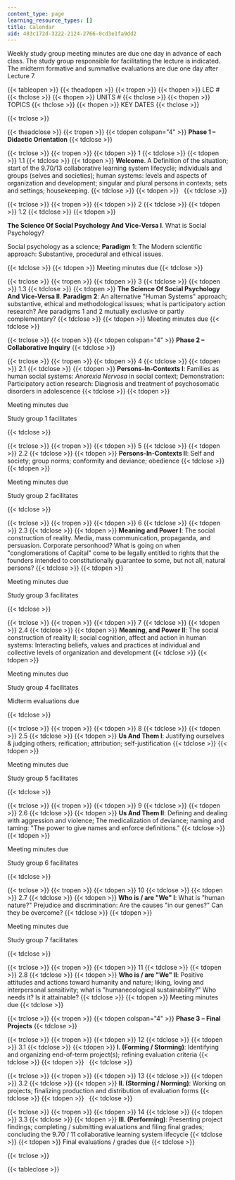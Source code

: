 ```yaml
---
content_type: page
learning_resource_types: []
title: Calendar
uid: 483c172d-3222-2124-2766-0cd3e1fa9dd2
---
```


Weekly study group meeting minutes are due one day in advance of each class. The study group responsible for facilitating the lecture is indicated. The midterm formative and summative evaluations are due one day after Lecture 7.

{{< tableopen >}}
{{< theadopen >}}
{{< tropen >}}
{{< thopen >}}
LEC #
{{< thclose >}}
{{< thopen >}}
UNITS #
{{< thclose >}}
{{< thopen >}}
TOPICS
{{< thclose >}}
{{< thopen >}}
KEY DATES
{{< thclose >}}

{{< trclose >}}

{{< theadclose >}}
{{< tropen >}}
{{< tdopen colspan="4" >}}
**Phase 1 – Didactic Orientation**
{{< tdclose >}}

{{< trclose >}}
{{< tropen >}}
{{< tdopen >}}
1
{{< tdclose >}}
{{< tdopen >}}
1.1
{{< tdclose >}}
{{< tdopen >}}
**Welcome**. A Definition of the situation; start of the 9.70/13 collaborative learning system lifecycle; individuals and groups (selves and societies); human systems: levels and aspects of organization and development; singular and plural persons in contexts; sets and settings; housekeeping.
{{< tdclose >}}
{{< tdopen >}}
 
{{< tdclose >}}

{{< trclose >}}
{{< tropen >}}
{{< tdopen >}}
2
{{< tdclose >}}
{{< tdopen >}}
1.2
{{< tdclose >}}
{{< tdopen >}}


**The Science Of Social Psychology And Vice-Versa I**. What is Social Psychology?

Social psychology as a science; **Paradigm** **1**: The Modern scientific approach: Substantive, procedural and ethical issues.


{{< tdclose >}}
{{< tdopen >}}
Meeting minutes due
{{< tdclose >}}

{{< trclose >}}
{{< tropen >}}
{{< tdopen >}}
3
{{< tdclose >}}
{{< tdopen >}}
1.3
{{< tdclose >}}
{{< tdopen >}}
**The Science Of Social Psychology And Vice-Versa II**. **Paradigm** **2**: An alternative "Human Systems" approach; substantive, ethical and methodological issues; what is participatory action research? Are paradigms 1 and 2 mutually exclusive or partly complementary?
{{< tdclose >}}
{{< tdopen >}}
Meeting minutes due
{{< tdclose >}}

{{< trclose >}}
{{< tropen >}}
{{< tdopen colspan="4" >}}
**Phase 2 – Collaborative Inquiry**
{{< tdclose >}}

{{< trclose >}}
{{< tropen >}}
{{< tdopen >}}
4
{{< tdclose >}}
{{< tdopen >}}
2.1
{{< tdclose >}}
{{< tdopen >}}
**Persons-In-Contexts I**: Families as human social systems: _Anorexia Nervosa_ in social context; Demonstration: Participatory action research: Diagnosis and treatment of psychosomatic disorders in adolescence
{{< tdclose >}}
{{< tdopen >}}


Meeting minutes due

Study group 1 facilitates


{{< tdclose >}}

{{< trclose >}}
{{< tropen >}}
{{< tdopen >}}
5
{{< tdclose >}}
{{< tdopen >}}
2.2
{{< tdclose >}}
{{< tdopen >}}
**Persons-In-Contexts II**: Self and society; group norms; conformity and deviance; obedience
{{< tdclose >}}
{{< tdopen >}}


Meeting minutes due

Study group 2 facilitates


{{< tdclose >}}

{{< trclose >}}
{{< tropen >}}
{{< tdopen >}}
6
{{< tdclose >}}
{{< tdopen >}}
2.3
{{< tdclose >}}
{{< tdopen >}}
**Meaning and Power I**: The social construction of reality. Media, mass communication, propaganda, and persuasion. Corporate personhood? What is going on when "conglomerations of Capital" come to be legally entitled to rights that the founders intended to constitutionally guarantee to some, but not all, natural persons?
{{< tdclose >}}
{{< tdopen >}}


Meeting minutes due

Study group 3 facilitates


{{< tdclose >}}

{{< trclose >}}
{{< tropen >}}
{{< tdopen >}}
7
{{< tdclose >}}
{{< tdopen >}}
2.4
{{< tdclose >}}
{{< tdopen >}}
**Meaning, and Power II**: The social construction of reality II; social cognition, affect and action in human systems: Interacting beliefs, values and practices at individual and collective levels of organization and development
{{< tdclose >}}
{{< tdopen >}}


Meeting minutes due

Study group 4 facilitates

Midterm evaluations due


{{< tdclose >}}

{{< trclose >}}
{{< tropen >}}
{{< tdopen >}}
8
{{< tdclose >}}
{{< tdopen >}}
2.5
{{< tdclose >}}
{{< tdopen >}}
**Us And Them I**: Justifying ourselves & judging others; reification; attribution; self-justification
{{< tdclose >}}
{{< tdopen >}}


Meeting minutes due

Study group 5 facilitates


{{< tdclose >}}

{{< trclose >}}
{{< tropen >}}
{{< tdopen >}}
9
{{< tdclose >}}
{{< tdopen >}}
2.6
{{< tdclose >}}
{{< tdopen >}}
**Us And Them II**: Defining and dealing with aggression and violence; The medicalization of deviance; naming and taming: "The power to give names and enforce definitions."
{{< tdclose >}}
{{< tdopen >}}


Meeting minutes due

Study group 6 facilitates


{{< tdclose >}}

{{< trclose >}}
{{< tropen >}}
{{< tdopen >}}
10
{{< tdclose >}}
{{< tdopen >}}
2.7
{{< tdclose >}}
{{< tdopen >}}
**Who is / are "We" I**: What is "human nature?" Prejudice and discrimination: Are the causes "in our genes?" Can they be overcome?
{{< tdclose >}}
{{< tdopen >}}


Meeting minutes due

Study group 7 facilitates


{{< tdclose >}}

{{< trclose >}}
{{< tropen >}}
{{< tdopen >}}
11
{{< tdclose >}}
{{< tdopen >}}
2.8
{{< tdclose >}}
{{< tdopen >}}
**Who is / are "We" II**: Positive attitudes and actions toward humanity and nature; liking, loving and interpersonal sensitivity; what is "humanecological sustainability?" Who needs it? Is it attainable?
{{< tdclose >}}
{{< tdopen >}}
Meeting minutes due
{{< tdclose >}}

{{< trclose >}}
{{< tropen >}}
{{< tdopen colspan="4" >}}
**Phase 3** ****–** Final Projects**
{{< tdclose >}}

{{< trclose >}}
{{< tropen >}}
{{< tdopen >}}
12
{{< tdclose >}}
{{< tdopen >}}
3.1
{{< tdclose >}}
{{< tdopen >}}
**I. (Forming / Storming)**: Identifying and organizing end-of-term project(s); refining evaluation criteria
{{< tdclose >}}
{{< tdopen >}}
 
{{< tdclose >}}

{{< trclose >}}
{{< tropen >}}
{{< tdopen >}}
13
{{< tdclose >}}
{{< tdopen >}}
3.2
{{< tdclose >}}
{{< tdopen >}}
**II. (Storming / Norming)**: Working on projects; finalizing production and distribution of evaluation forms
{{< tdclose >}}
{{< tdopen >}}
 
{{< tdclose >}}

{{< trclose >}}
{{< tropen >}}
{{< tdopen >}}
14
{{< tdclose >}}
{{< tdopen >}}
3.3
{{< tdclose >}}
{{< tdopen >}}
**III. (Performing)**: Presenting project findings; completing / submitting evaluations and filing final grades; concluding the 9.70 / 11 collaborative learning system lifecycle
{{< tdclose >}}
{{< tdopen >}}
Final evaluations / grades due
{{< tdclose >}}

{{< trclose >}}

{{< tableclose >}}
